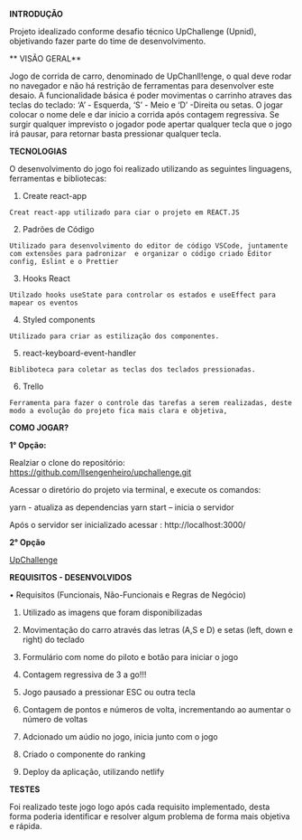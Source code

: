 **INTRODUÇÃO**

Projeto idealizado conforme desafio técnico UpChallenge (Upnid), objetivando fazer parte do
time de desenvolvimento.

** VISÃO GERAL**

Jogo de corrida de carro, denominado de UpChanll!enge, o qual deve rodar no navegador e não há restrição de ferramentas para desenvolver este desaio. A funcionalidade básica é poder movimentas o carrinho atraves das teclas do teclado: ‘A’ - Esquerda, ‘S’ - Meio e ‘D’ -Direita  ou setas. O jogar colocar o nome dele e dar inicio a corrida após contagem regressiva. Se surgir qualquer imprevisto o jogador pode apertar qualquer tecla que o jogo irá pausar,  para retornar basta pressionar qualquer tecla.

**TECNOLOGIAS**

O desenvolvimento do jogo foi realizado utilizando as seguintes linguagens, ferramentas e bibliotecas:

   1. Create react-app

    Creat react-app utilizado para ciar o projeto em REACT.JS

   2. Padrões de Código

	Utilizado para desenvolvimento do editor de código VSCode, juntamente com extensões para padronizar  e organizar o código criado Editor config, Eslint e o Prettier

   3. Hooks React

	Utilzado hooks useState para controlar os estados e useEffect para mapear os eventos

   4. Styled components

   	Utilizado para criar as estilização dos componentes.

   5. react-keyboard-event-handler

	Bibliboteca para coletar as teclas dos teclados pressionadas.

   6. Trello

    Ferramenta para fazer o controle das tarefas a serem realizadas, deste modo a evolução do projeto fica mais clara e objetiva,


**COMO JOGAR?**

**1° Opção:**

Realziar o clone do repositório:
 https://github.com/llsengenheiro/upchallenge.git

Acessar o diretório do projeto via terminal, e execute os comandos:

yarn  -  atualiza as dependencias
yarn start – inicia o servidor

Após o servidor ser inicializado acessar :
 http://localhost:3000/

 **2° Opção**


 [UpChallenge](http://www.luthtec.com.br)


**REQUISITOS - DESENVOLVIDOS**


• Requisitos (Funcionais, Não-Funcionais e Regras de Negócio)


   1. Utilizado as imagens que foram disponibilizadas

   2. Movimentação do carro através das letras (A,S e D) e setas (left, down e right) do teclado

   3. Formulário com nome do piloto e botão para iniciar o jogo

   4. Contagem regressiva de 3 a go!!!

   5. Jogo pausado a pressionar ESC ou outra tecla

   6. Contagem de pontos e números de volta, incrementando ao aumentar o número de voltas

   8. Adcionado um aúdio no jogo, inicia junto com o jogo

   9. Criado o componente do ranking

   10. Deploy da aplicação, utilizando netlify



**TESTES**

Foi realizado teste  jogo logo após cada requisito implementado, desta forma poderia identificar e
resolver algum problema de forma mais objetiva e rápida.
